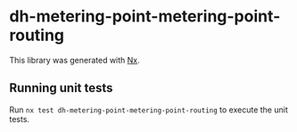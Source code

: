 # dh-metering-point-metering-point-routing

This library was generated with [Nx](https://nx.dev).

## Running unit tests

Run `nx test dh-metering-point-metering-point-routing` to execute the unit tests.
